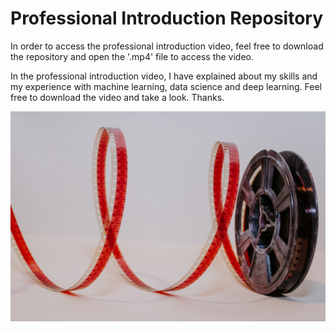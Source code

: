# Professional Introduction Repository 

In order to access the professional introduction video, feel free to download the repository and open the '.mp4' file to access the video. 

In the professional introduction video, I have explained about my skills and my experience with machine learning, data science and deep learning. Feel free to download the video and take a look. Thanks. 

<img src = "https://github.com/suhasmaddali/Professional-Introduction-Repository/blob/main/denise-jans-tV80374iytg-unsplash.jpg" width = "750"/>
